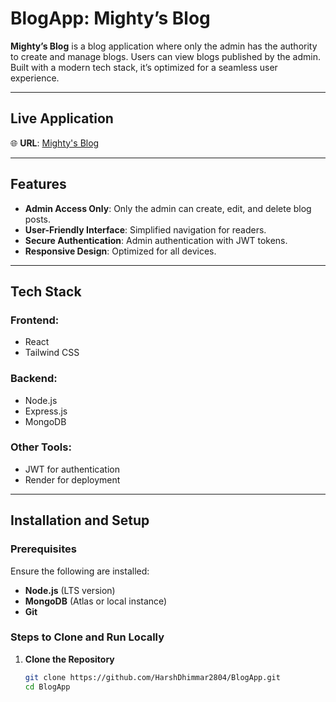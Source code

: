 # BlogApp: Mighty’s Blog

**Mighty’s Blog** is a blog application where only the admin has the authority to create and manage blogs. Users can view blogs published by the admin. Built with a modern tech stack, it’s optimized for a seamless user experience.

---

## Live Application

🌐 **URL**: [Mighty's Blog](https://mightys-blog.onrender.com/)

---

## Features

- **Admin Access Only**: Only the admin can create, edit, and delete blog posts.
- **User-Friendly Interface**: Simplified navigation for readers.
- **Secure Authentication**: Admin authentication with JWT tokens.
- **Responsive Design**: Optimized for all devices.

---

## Tech Stack

### Frontend:
- React
- Tailwind CSS

### Backend:
- Node.js
- Express.js
- MongoDB

### Other Tools:
- JWT for authentication
- Render for deployment

---

## Installation and Setup

### Prerequisites

Ensure the following are installed:

- **Node.js** (LTS version)
- **MongoDB** (Atlas or local instance)
- **Git**

### Steps to Clone and Run Locally

1. **Clone the Repository**
   ```bash
   git clone https://github.com/HarshDhimmar2804/BlogApp.git
   cd BlogApp

